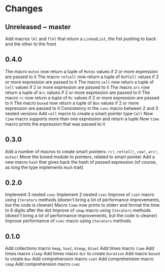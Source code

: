 # Changes

## Unreleased ~ master
Add macros `lkl` and `flkl` that return a `LinkedList`, the fist pushing to back and the other to the front

## 0.4.0
The macro `mutex` now return a tuple of `Mutex` values if 2 or more expression are passed to it
The macro `refcell` now return a tuple of `RefCell` values if 2 or more expression are passed to it
The macro `cell` now return a tuple of `Cell` values if 2 or more expression are passed to it
The macro `arc` now return a tuple of `Arc` values if 2 or more expression are passed to it
The macro `rc` now return a tuple of `Rc` values if 2 or more expression are passed to it
The macro `boxed` now return a tuple of `Box` values if 2 or more expression are passed to it
Consistency in the `cvec` macro between 2 and 3 nested versions
Add `cell` macro to create a smart pointer type `Cell`
Now `time` macro supports more than one expression and return a tuple
Now `time` macro prints the expression that was passed to it

## 0.3.0
Add a number of macros to create smart pointers: `rc!`, `refcell!`, `cow!`, `arc!`, `mutex!`
Move the boxed module to pointers, related to smart pointer
Add a new macro `hash` that gives back the hash of passed expression (of course, as long the type implements `Hash` trait)

## 0.2.0
Implement 3 nested `cvec`
Implement 2 nested `cvec`
Improve of `cset` macro using `Iterators` methods (doesn't bring a lot of performance improvements, but the code is cleaner)
Macro `time` now prints to stderr and format the time to 6 digits after the dot
Improve of `cmap` macro using `Iterators` methods (doesn't bring a lot of performance improvements, but the code is cleaner)
Improve performance of `cvec` macro using `Iterators` methods

## 0.1.0
Add collections macro `hmap`, `hset`, `btmap`, `btset`
Add times macro `time`
Add times macro `sleep`
Add times macro `dur` to create `Duration`
Add macro `boxed` to create `Box`
Add comprehension macro `cset`
Add comprehension macro `cmap`
Add comprehension macro `cvec`
